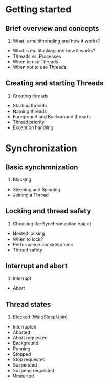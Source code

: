 # Getting started

## Brief overview and concepts

  1. What is multithreading and how it works?
  - What is multitasking and how it works?
  - Threads vs. Processes
  - When to use Threads
  - When not to use Threads

## Creating and starting Threads
  1. Creating threads
  - Starting threads
  - Naming threads
  - Foreground and Background threads
  - Thread priority
  - Exception handling

# Synchronization

## Basic synchronization

  1. Blocking
  - Sleeping and Spinning
  - Joining a Thread

## Locking and thread safety

  1. Choosing the Synchronization object
  - Nested locking
  - When to lock?
  - Performance considerations
  - Thread safety

## Interrupt and abort

  1. Interrupt
  - Abort

## Thread states

  1. Blocked (Wait/Sleep/Join)
  - Interrupted
  - Aborted
  - Abort requested
  - Background
  - Running
  - Stopped
  - Stop requested
  - Suspended
  - Suspend requested
  - Unstarted



#

#

#

#

#
